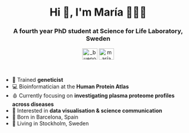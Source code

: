 
<h1 align="center">Hi 👋, I'm María 👩🏻‍💻</h1>
<h3 align="center">A fourth year PhD student at Science for Life Laboratory, Sweden </h3>
<p align="center">
<a href="https://twitter.com/_buenoalvez" target="blank"><img align="center" src="https://raw.githubusercontent.com/rahuldkjain/github-profile-readme-generator/master/src/images/icons/Social/twitter.svg" alt="_buenoalvez" height="30" width="40" /></a>
<a href="https://linkedin.com/in//maría-bueno-álvez-33395b192" target="blank"><img align="center" src="https://raw.githubusercontent.com/rahuldkjain/github-profile-readme-generator/master/src/images/icons/Social/linked-in-alt.svg" alt="maría bueno álvez" height="30" width="40" /></a>
</p>
<br>



- 🧬 Trained **geneticist**
- 💻 Bioinformatician at the **Human Protein Atlas**
- 🩸 Currently focusing on **investigating plasma proteome profiles across diseases**
- 🎨 Interested in **data visualisation & science communication**
- 🏡 Born in Barcelona, Spain 
- 📌 Living in Stockholm, Sweden 

